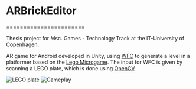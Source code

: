 # ARBrickEditor
=======================

Thesis project for Msc. Games - Technology Track at the IT-University of Copenhagen.

AR game for Android developed in Unity, using [WFC](https://github.com/selfsame/unity-wave-function-collapse) to generate a level in a platformer based on the [Lego Microgame](https://assetstore.unity.com/packages/templates/lego-microgame-179847). The input for WFC is given by scanning a LEGO plate, which is done using [OpenCV](https://github.com/mryndzionek/scanner).

![LEGO plate](https://github.com/Lucksm1th/ARBrickEditor/edit/main/Images/Plate_and_Tool.JPG)
![Gameplay](https://github.com/Lucksm1th/ARBrickEditor/edit/main/Images/gameplaygif_small.GIF)
